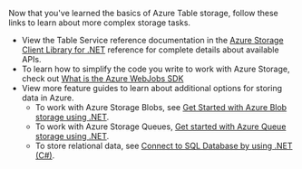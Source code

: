 Now that you've learned the basics of Azure Table storage, follow these links to learn about more complex storage tasks.

* View the Table Service reference documentation in the [Azure Storage Client Library for .NET](http://go.microsoft.com/fwlink/?LinkID=390731) reference for complete details about available APIs.
* To learn how to simplify the code you write to work with Azure Storage, check out [What is the Azure WebJobs SDK](https://github.com/Azure/azure-webjobs-sdk/wiki)
* View more feature guides to learn about additional options for storing data in Azure.
  * To work with Azure Storage Blobs, see [Get Started with Azure Blob storage using .NET](../articles/storage/blobs/storage-dotnet-how-to-use-blobs.md).
  * To work with Azure Storage Queues, [Get started with Azure Queue storage using .NET](../articles/storage/queues/storage-dotnet-how-to-use-queues.md).
  * To store relational data, see [Connect to SQL Database by using .NET (C#)](../articles/sql-database/sql-database-develop-dotnet-simple.md).

